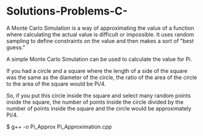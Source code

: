 # Solutions-Problems-C-

A Monte Carlo Simulation is a way of approximating the value of a function where calculating the actual value is difficult or impossible.
It uses random sampling to define constraints on the value and then makes a sort of "best guess."

A simple Monte Carlo Simulation can be used to calculate the value for Pi.

If you had a circle and a square where the length of a side of the square was the same as the diameter of the circle, the ratio of the area of the circle to the area of the square would be Pi/4.

So, if you put this circle inside the square and select many random points inside the square, the number of points inside the circle divided by the number of points inside the square and the circle would be approximately Pi/4. 

$ g++ -o Pi_Approx Pi_Approximation.cpp


